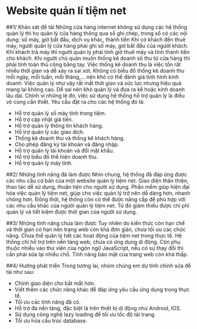 # Website quản lí tiệm net
##1/	Khảo sát đề tài
Những cửa hàng internet không sử dụng các hệ thống quản lý thì họ quản lý cửa hàng thông qua sổ ghi chép, trong sổ có các nội dung: số máy, giờ bắt đầu, dịch vụ khác, thành tiền Khi có khách đến thuê máy, người quản lý cửa hàng phải ghi số máy, giờ bắt đầu của người khách. Khi khách trả máy thì người quản lý phải tính giờ thuê máy và tính thành tiền cho khách. Khi người chủ quán muốn thống kê doanh số thu từ cửa hàng thì phải tính toán thủ công bằng tay. Việc thống kê doanh thu là việc tốn rất nhiều thời gian và dễ xảy ra sai xót. Không có biểu đồ thống kê doanh thu mỗi ngày, mỗi tuần, mỗi tháng,… nên khó có thể đánh giá tình hình kinh doanh. Việc quản lý như vậy rất mất thời gian và sức lực nhưng hiệu quả mang lại không cao. Dễ sai nên khó quản lý và đưa ra kế hoặc kinh doanh lâu dài.
Chính vì những lẽ đó, việc sử dụng hệ thống hỗ trợ quản lý là điều vô cùng cần thiết. Yêu cầu đặt ra cho các hệ thống đó là:
-	Hỗ trợ quản lý số máy tính trong tiệm.
-	Hỗ trợ cập nhật giá tiền.
-	Hỗ trợ quản lý thông tin khách hàng.
-	Hỗ trợ quản lý các giao dịch.
-	Thống kê doanh thu và thống kê khách hàng.
-	Cho phép đăng ký tài khoản và đăng nhập.
-	Hỗ trợ quản lý tài khoản và đổi mật khẩu.
-	Hỗ trợ biểu đồ thể hiện doanh thu.
-	Hỗ trợ quản lý máy tính.
 
 
##2/	Những tính năng đã làm được
Nhìn chung, hệ thống đã đáp ứng được các nhu cầu cơ bản của một website quản lý tiệm net. Giao diện thân thiện, thao tác dễ sử dụng, thuận tiện cho người sử dụng. Phần mềm giúp hiện đại hóa việc quản lý tiệm net, giúp cho việc quản lý trở nên dễ dàng hơn, nhanh chóng hơn. Đồng thời, hệ thống còn có thể được nâng cấp để phù hợp với các nhu cầu khác của người quản lý tiệm net. Từ đó giảm thiểu được chi phí quản lý và tiết kiệm được thời gian của người sử dụng.


##3/	Những tính năng chưa làm được
Tuy nhiên do kiến thức còn hạn chế và thời gian có hạn nên trang web còn khá đơn giản, chưa tối ưu các chức năng. Chưa thể quản lý hết các hoạt động của tiệm net trong thực tế. Hệ thống chỉ hỗ trợ trên nền tảng web, chưa có ứng dụng di động. Còn phụ thuộc nhiều vào thư viện của ngôn ngữ JavaScript, nếu có sự thay đổi thì cần phải sửa lại nhiều chỗ. Tính nâng bảo mật của trang web còn khá thấp.


##4/ Hướng phát triển 
Trong tương lai, nhóm chúng em dự tính chỉnh sửa đề tài như sau:
- Chỉnh giao diện cho bắt mắt hơn.
- Viết thêm các chức năng khác để đáp ứng yêu cầu ứng dụng trong thực tế.
- Tối ưu các tính năng đã có.
- Hỗ trợ đa nền tảng, đặc biệt là trên thiết bị di động như Android, IOS. 
- Sử dụng công nghệ lazy loading để tối ưu tốc độ tải trang.
- Tối ưu hóa cấu trúc database.
